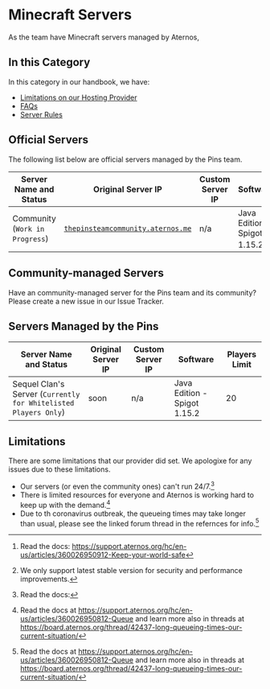 # Minecraft Servers

As the team have Minecraft servers managed by Aternos,

## In this Category

In this category in our handbook, we have:

* [Limitations on our Hosting Provider](#limitations)
* [FAQs](faqs)
* [Server Rules](rules)

## Official Servers

The following list below are official servers managed by the Pins team.

| Server Name and Status | Original Server IP | Custom Server IP | Software | Players Limit[^3] |
| ------ | --- | -------- | -------- | ----- |
| Community (`Work in Progress`) | [`thepinsteamcommunity.aternos.me`](https://thepinsteamcommunity.aternos.me) | n/a | Java Edition - Spigot 1.15.2[^1] | 600 |

## Community-managed Servers

Have an community-managed server for the Pins team and its community? Please create a new issue in our Issue Tracker.

## Servers Managed by the Pins

| Server Name and Status | Original Server IP | Custom Server IP | Software | Players Limit |
| ----- | ----- | ----- | ----- | ----- |
| Sequel Clan's Server (`Currently for Whitelisted Players Only`) | soon | n/a | Java Edition - Spigot 1.15.2 | 20 |

## Limitations

There are some limitations that our provider did set. We apologixe for any issues due to these limitations.

* Our servers (or even the community ones) can't run 24/7.[^2]
* There is limited resources for everyone and Aternos is working hard to keep up with the demand.[^4]
* Due to th coronavirus outbreak, the queueing times may take longer than usual, please see the linked forum thread in the refernces for info.[^4]

[^1]: We only support latest stable version for security and performance improvements.
[^2]: Read the docs:
[^3]: Read the docs: <https://support.aternos.org/hc/en-us/articles/360026950912-Keep-your-world-safe>
[^4]: Read the docs at <https://support.aternos.org/hc/en-us/articles/360026950812-Queue> and learn more also in threads at <https://board.aternos.org/thread/42437-long-queueing-times-our-current-situation/>

